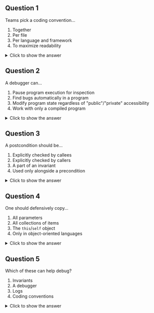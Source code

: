 ## Question 1

Teams pick a coding convention...
1. Together
2. Per file
3. Per language and framework
4. To maximize readability

<details>
<summary>Click to show the answer</summary>
<p>

1 & 2 & 4: Teams should pick a convention they all find acceptable, based on the idioms of the language and framework they use, with the goal of making code easier to reason about.
Choosing a different convention per file would work against that last goal.

</p>
</details>


## Question 2

A debugger can...
1. Pause program execution for inspection
2. Find bugs automatically in a program
3. Modify program state regardless of "public"/"private" accessibility
4. Work with only a compiled program

<details>
<summary>Click to show the answer</summary>
<p>

1 & 3 & 4: A debugger can inspect and modify all program state regardless of what visibility is specified in the source code, and does not strictly need source code or debugging symbols though these make the job much easier.
However, debuggers do not perform analyses on their own..

</p>
</details>


## Question 3

A postcondition should be...
1. Explicitly checked by callees
2. Explicitly checked by callers
3. A part of an invariant
4. Used only alongside a precondition

<details>
<summary>Click to show the answer</summary>
<p>

None: A postcondition does not have to be explicitly checked at run-time, it could for instance be checked by static analysis tools or be too informal to be automatically verifiable.
"The disk is not full after this method has been called, assuming nobody else touches the disk" is a valid postcondition, for instance.
It may be used as part of an invariant, and may be used alongside a precondition, but it could also stand on its own.

</p>
</details>


## Question 4

One should defensively copy...
1. All parameters
2. All collections of items
3. The `this`/`self` object
4. Only in object-oriented languages

<details>
<summary>Click to show the answer</summary>
<p>

None: Defensive copying is necessary to avoid corrupting an object's inner state by accident or malice.
It is necessary when a function logically "takes ownership" of a value that is represented using a mutable type, such as `List<Integer>` in Java.
This can also happen using mutable types in functional languages, but it may not happen even in object-oriented languages using immutable types.
One basic example of a type that never needs copying is `int`.
Defensively copying the `this`/`self` object makes little sense.

</p>
</details>


## Question 5

Which of these can help debug?
1. Invariants
2. A debugger
3. Logs
4. Coding conventions

<details>
<summary>Click to show the answer</summary>
<p>

All of these can be useful, to various degrees, depending on the bug.

</p>
</details>
